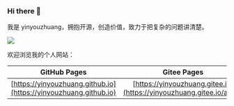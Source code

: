 ### Hi there 👋

我是 yinyouzhuang，拥抱开源，创造价值，致力于把复杂的问题讲清楚。

<div style="align-items: center; display: flex;">
<a target='_blank' href="https://github.com/yinyouzhuang">
  <img style="display:inline;margin:initial;max-height:140px" src="https://github-readme-stats.vercel.app/api?username=yinyouzhuang&count_private=true&hide=prs,contribs&show_icons=true&theme=vue" />
</a>
</div>

欢迎浏览我的个人网站：

| GitHub Pages | Gitee Pages |
| :----: | :----: |
| [https://yinyouzhuang.github.io](https://yinyouzhuang.github.io) | [https://yinyouzhuang.gitee.io](https://yinyouzhuang.gitee.io/algo/) |

